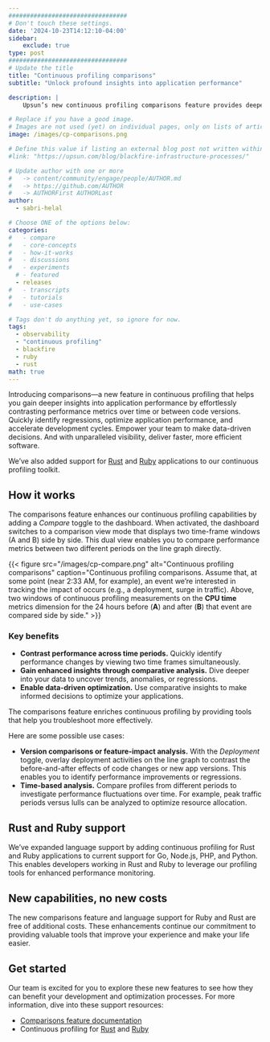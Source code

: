 ```yaml
---
#################################
# Don't touch these settings.
date: '2024-10-23T14:12:10-04:00'
sidebar:
    exclude: true
type: post
#################################
# Update the title
title: "Continuous profiling comparisons"
subtitle: "Unlock profound insights into application performance"

description: |
    Upsun’s new continuous profiling comparisons feature provides deeper insights into application performance, enabling you to easily contrast performance metrics over time or between code versions. 

# Replace if you have a good image. 
# Images are not used (yet) on individual pages, only on lists of articles.
image: /images/cp-comparisons.png

# Define this value if listing an external blog post not written within this site.
#link: "https://upsun.com/blog/blackfire-infrastructure-processes/"

# Update author with one or more
#   -> content/community/engage/people/AUTHOR.md
#   -> https://github.com/AUTHOR
#   -> AUTHORFirst AUTHORLast
author:
  - sabri-helal

# Choose ONE of the options below:
categories:
#   - compare
#   - core-concepts
#   - how-it-works
#   - discussions
#   - experiments
  # - featured
  - releases
#   - transcripts
#   - tutorials
#   - use-cases

# Tags don't do anything yet, so ignore for now.
tags:
  - observability
  - "continuous profiling"
  - blackfire
  - ruby
  - rust
math: true
---
```


Introducing comparisons—a new feature in continuous profiling that helps you gain deeper insights into application performance by effortlessly contrasting performance metrics over time or between code versions. Quickly identify regressions, optimize application performance, and accelerate development cycles. Empower your team to make data-driven decisions. And with unparalleled visibility, deliver faster, more efficient software.

We’ve also added support for [Rust](https://docs.upsun.com/increase-observability/application-metrics/rust.html) and [Ruby](https://docs.upsun.com/increase-observability/application-metrics/ruby.html) applications to our continuous profiling toolkit.

## How it works

The comparisons feature enhances our continuous profiling capabilities by adding a *Compare* toggle to the dashboard. When activated, the dashboard switches to a comparison view mode that displays two time-frame windows (A and B) side by side. This dual view enables you to compare performance metrics between two different periods on the line graph directly.

{{< figure src="/images/cp-compare.png" alt="Continuous profiling comparisons" caption="Continuous profiling comparisons. Assume that, at some point (near 2:33 AM, for example), an event we’re interested in tracking the impact of occurs (e.g., a deployment, surge in traffic). Above, two windows of continuous profiling measurements on the **CPU time** metrics dimension for the 24 hours before (**A**) and after (**B**) that event are compared side by side." >}}

### Key benefits

- **Contrast performance across time periods.** Quickly identify performance changes by viewing two time frames simultaneously.
- **Gain enhanced insights through comparative analysis.** Dive deeper into your data to uncover trends, anomalies, or regressions.
- **Enable data-driven optimization.** Use comparative insights to make informed decisions to optimize your applications.

The comparisons feature enriches continuous profiling by providing tools that help you troubleshoot more effectively. 

Here are some possible use cases:

- **Version comparisons or feature-impact analysis.** With the *Deployment* toggle, overlay deployment activities on the line graph to contrast the before-and-after effects of code changes or new app versions. This enables you to identify performance improvements or regressions.
- **Time-based analysis.** Compare profiles from different periods to investigate performance fluctuations over time. For example, peak traffic periods versus lulls can be analyzed to optimize resource allocation.

## Rust and Ruby support

We’ve expanded language support by adding continuous profiling for Rust and Ruby applications to current support for Go, Node.js, PHP, and Python. This enables developers working in Rust and Ruby to leverage our profiling tools for enhanced performance monitoring.

## New capabilities, no new costs

The new comparisons feature and language support for Ruby and Rust are free of additional costs. These enhancements continue our commitment to providing valuable tools that improve your experience and make your life easier.

## Get started

Our team is excited for you to explore these new features to see how they can benefit your development and optimization processes. For more information, dive into these support resources:

- [Comparisons feature documentation](https://docs.upsun.com/increase-observability/application-metrics/cont-prof-comparison.html)
- Continuous profiling for [Rust](https://docs.upsun.com/increase-observability/application-metrics/rust.html) and [Ruby](https://docs.upsun.com/increase-observability/application-metrics/ruby.html)

